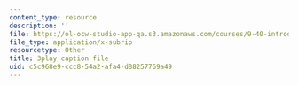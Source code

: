 ```yaml
---
content_type: resource
description: ''
file: https://ol-ocw-studio-app-qa.s3.amazonaws.com/courses/9-40-introduction-to-neural-computation-spring-2018/c5c968e9ccc854a2afa4d88257769a49_4ip-4ai6kN8.vtt
file_type: application/x-subrip
resourcetype: Other
title: 3play caption file
uid: c5c968e9-ccc8-54a2-afa4-d88257769a49
---
```

